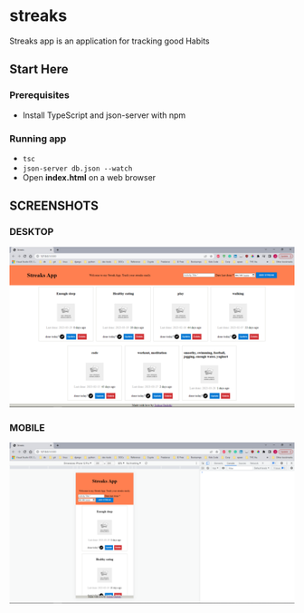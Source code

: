 # streaks
Streaks app is an application for tracking good Habits

## Start Here
### Prerequisites
- Install TypeScript and json-server with npm

### Running app
- `tsc`
- `json-server db.json --watch`
- Open **index.html** on a web browser

## SCREENSHOTS
### DESKTOP

![DESKTOP DESIGN](/screenshots/desktop-design.png "DESKTOP DESIGN")

### MOBILE

![MOBILE DESIGN](/screenshots/mobile-design.png "MODILE DESIGN")